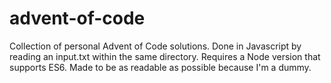 # advent-of-code

Collection of personal Advent of Code solutions. Done in Javascript by reading an input.txt within the same directory. Requires a Node version that supports ES6. Made to be as readable as possible because I'm a dummy.
